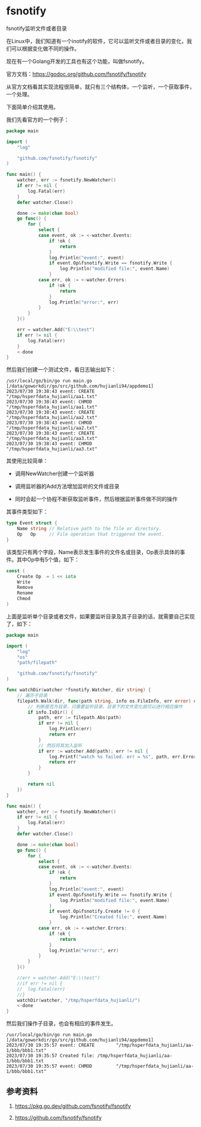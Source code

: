 # fsnotify

fsnotify监听文件或者目录


在Linux中，我们知道有一个inotify的软件，它可以监听文件或者目录的变化，我们可以根据变化做不同的操作。

现在有一个Golang开发的工具也有这个功能，叫做fsnotify。


官方文档：https://godoc.org/github.com/fsnotify/fsnotify


从官方文档看其实现流程很简单，就只有三个结构体，一个监听，一个获取事件，一个处理。

下面简单介绍其使用。

我们先看官方的一个例子：

```go
package main

import (
	"log"

	"github.com/fsnotify/fsnotify"
)

func main() {
	watcher, err := fsnotify.NewWatcher()
	if err != nil {
		log.Fatal(err)
	}
	defer watcher.Close()

	done := make(chan bool)
	go func() {
		for {
			select {
			case event, ok := <-watcher.Events:
				if !ok {
					return
				}
				log.Println("event:", event)
				if event.Op&fsnotify.Write == fsnotify.Write {
					log.Println("modified file:", event.Name)
				}
			case err, ok := <-watcher.Errors:
				if !ok {
					return
				}
				log.Println("error:", err)
			}
		}
	}()

	err = watcher.Add("E:\\test")
	if err != nil {
		log.Fatal(err)
	}
	<-done
}
```

然后我们创建一个测试文件，看日志输出如下：

```shell
/usr/local/go/bin/go run main.go [/data/goworkdir/go/src/github.com/hujianli94/appdemo1]
2023/07/30 19:38:43 event: CREATE        "/tmp/hsperfdata_hujianli/aa1.txt"
2023/07/30 19:38:43 event: CHMOD         "/tmp/hsperfdata_hujianli/aa1.txt"
2023/07/30 19:38:43 event: CREATE        "/tmp/hsperfdata_hujianli/aa2.txt"
2023/07/30 19:38:43 event: CHMOD         "/tmp/hsperfdata_hujianli/aa2.txt"
2023/07/30 19:38:43 event: CREATE        "/tmp/hsperfdata_hujianli/aa3.txt"
2023/07/30 19:38:43 event: CHMOD         "/tmp/hsperfdata_hujianli/aa3.txt"
```


其使用比较简单：

- 调用NewWatcher创建一个监听器

- 调用监听器的Add方法增加监听的文件或目录

- 同时会起一个协程不断获取监听事件，然后根据监听事件做不同的操作

其事件类型如下：

```go 
type Event struct {
    Name string // Relative path to the file or directory.
    Op   Op     // File operation that triggered the event.
}
```


该类型只有两个字段，Name表示发生事件的文件名或目录，Op表示具体的事件。其中Op中有5个值，如下：

```go 
const (
    Create Op  = 1 << iota
    Write
    Remove
    Rename
    Chmod
)
```

上面是监听单个目录或者文件，如果要监听目录及其子目录的话，就需要自己实现了，如下：
```go 
package main

import (
	"log"
	"os"
	"path/filepath"

	"github.com/fsnotify/fsnotify"
)

func watchDir(watcher *fsnotify.Watcher, dir string) {
	// 遍历子目录
	filepath.Walk(dir, func(path string, info os.FileInfo, err error) error {
		// 判断是否为目录，只需要监听目录，目录下的文件变化就可以进行相应操作
		if info.IsDir() {
			path, err := filepath.Abs(path)
			if err != nil {
				log.Println(err)
				return err
			}
			// 然后将其加入监听
			if err := watcher.Add(path); err != nil {
				log.Printf("watch %s failed. err = %s", path, err.Error())
				return err
			}
		}

		return nil
	})
}

func main() {
	watcher, err := fsnotify.NewWatcher()
	if err != nil {
		log.Fatal(err)
	}
	defer watcher.Close()

	done := make(chan bool)
	go func() {
		for {
			select {
			case event, ok := <-watcher.Events:
				if !ok {
					return
				}
				log.Println("event:", event)
				if event.Op&fsnotify.Write == fsnotify.Write {
					log.Println("modified file:", event.Name)
				}
				if event.Op&fsnotify.Create != 0 {
					log.Println("Created file:", event.Name)
				}
			case err, ok := <-watcher.Errors:
				if !ok {
					return
				}
				log.Println("error:", err)
			}
		}
	}()

	//err = watcher.Add("E:\\test")
	//if err != nil {
	//	log.Fatal(err)
	//}
	watchDir(watcher, "/tmp/hsperfdata_hujianli/")
	<-done
}

```


然后我们操作子目录，也会有相应的事件发生。

```shell
/usr/local/go/bin/go run main.go [/data/goworkdir/go/src/github.com/hujianli94/appdemo1]
2023/07/30 19:35:57 event: CREATE        "/tmp/hsperfdata_hujianli/aa-1/bbb/bbb1.txt"
2023/07/30 19:35:57 Created file: /tmp/hsperfdata_hujianli/aa-1/bbb/bbb1.txt
2023/07/30 19:35:57 event: CHMOD         "/tmp/hsperfdata_hujianli/aa-1/bbb/bbb1.txt"
```


## 参考资料


1. https://pkg.go.dev/github.com/fsnotify/fsnotify

2. https://github.com/fsnotify/fsnotify
